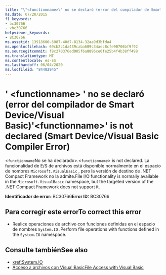 ```yaml
---
title: "\"<functionname>\" no se declaró (error del compilador de Smart Device/Visual Basic)"
ms.date: 07/20/2015
f1_keywords:
- bc30766
- vbc30766
helpviewer_keywords:
- BC30766
ms.assetid: 13918600-6087-40d7-8134-32aa9d3bfda4
ms.openlocfilehash: 69cb2c1da439caba609c34aec8cfe90706bf9f92
ms.sourcegitcommit: f8c270376ed905f6a8896ce0fe25b4f4b38ff498
ms.translationtype: MT
ms.contentlocale: es-ES
ms.lasthandoff: 06/04/2020
ms.locfileid: "84402945"
---
```

# <a name="functionname-is-not-declared-smart-devicevisual-basic-compiler-error"></a><span data-ttu-id="c9da6-102">' \<functionname> ' no se declaró (error del compilador de Smart Device/Visual Basic)</span><span class="sxs-lookup"><span data-stu-id="c9da6-102">'\<functionname>' is not declared (Smart Device/Visual Basic Compiler Error)</span></span>
<span data-ttu-id="c9da6-103"><`functionname`No se ha declarado>.</span><span class="sxs-lookup"><span data-stu-id="c9da6-103"><`functionname`> is not declared.</span></span> <span data-ttu-id="c9da6-104">La funcionalidad de E/S de archivos está disponible normalmente en el espacio de nombres `Microsoft.VisualBasic` , pero la versión de destino de .NET Compact Framework no la admite.</span><span class="sxs-lookup"><span data-stu-id="c9da6-104">File I/O functionality is normally available in the `Microsoft.VisualBasic` namespace, but the targeted version of the .NET Compact Framework does not support it.</span></span>  
  
 <span data-ttu-id="c9da6-105">**Identificador de error:** BC30766</span><span class="sxs-lookup"><span data-stu-id="c9da6-105">**Error ID:** BC30766</span></span>  
  
## <a name="to-correct-this-error"></a><span data-ttu-id="c9da6-106">Para corregir este error</span><span class="sxs-lookup"><span data-stu-id="c9da6-106">To correct this error</span></span>  
  
- <span data-ttu-id="c9da6-107">Realice operaciones de archivo con funciones definidas en el espacio de nombres `System.IO` .</span><span class="sxs-lookup"><span data-stu-id="c9da6-107">Perform file operations with functions defined in the `System.IO` namespace.</span></span>  
  
## <a name="see-also"></a><span data-ttu-id="c9da6-108">Consulte también</span><span class="sxs-lookup"><span data-stu-id="c9da6-108">See also</span></span>

- <xref:System.IO>
- [<span data-ttu-id="c9da6-109">Acceso a archivos con Visual Basic</span><span class="sxs-lookup"><span data-stu-id="c9da6-109">File Access with Visual Basic</span></span>](../../developing-apps/programming/drives-directories-files/file-access.md)
